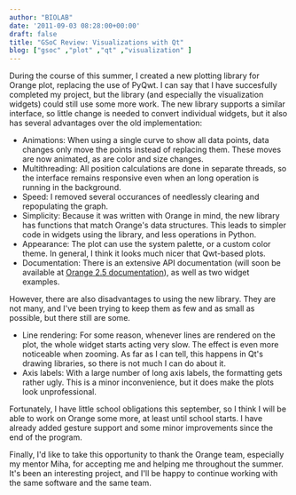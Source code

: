 ```yaml
---
author: "BIOLAB"
date: '2011-09-03 08:28:00+00:00'
draft: false
title: "GSoC Review: Visualizations with Qt"
blog: ["gsoc" ,"plot" ,"qt" ,"visualization" ]
---
```


During the course of this summer, I created a new plotting library for Orange plot, replacing the use of PyQwt. I can say that I have succesfully completed my project, but the library (and especially the visualization widgets) could still use some more work. The new library supports a similar interface, so little change is needed to convert individual widgets, but it also has several advantages over the old implementation:  

* Animations: When using a single curve to show all data points, data changes only move the points instead of replacing them. These moves are now animated, as are color and size changes.   
* Multithreading: All position calculations are done in separate threads, so the interface remains responsive even when an long operation is running in the background.   
* Speed: I removed several occurances of needlessly clearing and repopulating the graph.   
* Simplicity: Because it was written with Orange in mind, the new library has functions that match Orange's data structures. This leads to simpler code in widgets using the library, and less operations in Python.   
* Appearance: The plot can use the system palette, or a custom color theme. In general, I think it looks much nicer that Qwt-based plots.   
* Documentation: There is an extensive API documentation (will soon be available at [Orange 2.5 documentation](/doc/orange25/OrangeWidgets.plot.html)), as well as two widget examples. 

However, there are also disadvantages to using the new library. They are not many, and I've been trying to keep them as few and as small as possible, but there still are some.   

* Line rendering: For some reason, whenever lines are rendered on the plot, the whole widget starts acting very slow. The effect is even more noticeable when zooming. As far as I can tell, this happens in Qt's drawing libraries, so there is not much I can do about it.   
* Axis labels: With a large number of long axis labels, the formatting gets rather ugly. This is a minor inconvenience, but it does make the plots look unprofessional. 

Fortunately, I have little school obligations this september, so I think I will be able to work on Orange some more, at least until school starts. I have already added gesture support and some minor improvements since the end of the program. 

Finally, I'd like to take this opportunity to thank the Orange team, especially my mentor Miha, for accepting me and helping me throughout the summer. It's been an interesting project, and I'll be happy to continue working with the same software and the same team. 
